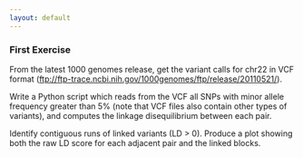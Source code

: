```yaml
---
layout: default
---
```


### First Exercise

From the latest 1000 genomes release, get the variant calls for chr22 in VCF format (ftp://ftp-trace.ncbi.nih.gov/1000genomes/ftp/release/20110521/). 

Write a Python script which reads from the VCF all SNPs with minor allele frequency greater than 5% (note that VCF files also contain other types of variants), and computes the linkage disequilibrium between each pair. 

Identify contiguous runs of linked variants (LD > 0). Produce a plot showing both the raw LD score for each adjacent pair and the linked blocks. 
